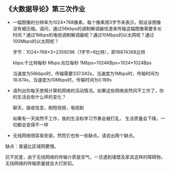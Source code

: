 ## 《大数据导论》第三次作业

 - 一幅图像的分辨率为1024*768像素，每个像素用3字节来表示。假设该图像没有被压缩。请问，通过56kbps的调制解调器信道来传输这幅图像需要多长时间？通过1Mbps的电缆调制解调器呢？通过10Mbps的以太网呢？通过100Mbps的以太网呢？

   字节：1024×768×3=2359296（1字节=8比特），即18874368比特

   kbps:千比特每秒  Mbps:兆位每秒   1Mbps=1024KBps=1024*1024Bps

   当速度为56kbps时，传输需要337.042s，当速度为1Mbps时，传输时间为18.874s，当速度为10Mbps时，传输时间为0.189s

 - 请列出你每天使用计算机网络的活动情况。如果这些网络突然间不工作了，你的生活会有什么样的变化？

   聊天，接收信息，刷短视频，电视剧

   如果有一天突然不工作，我的生活和学习节奏会被打乱， 生活质量会下降，一切都会变得不一样

 - 无线网络很容易安装，然而它也有一些缺点。请说出两个缺点。

缺点：普遍比区域网要慢。

​            抗干扰差，由于无线网络的传输介质是空气，一旦遇到墙壁及家具这样的障碍物，无线网络的传输质量就会大打折扣。